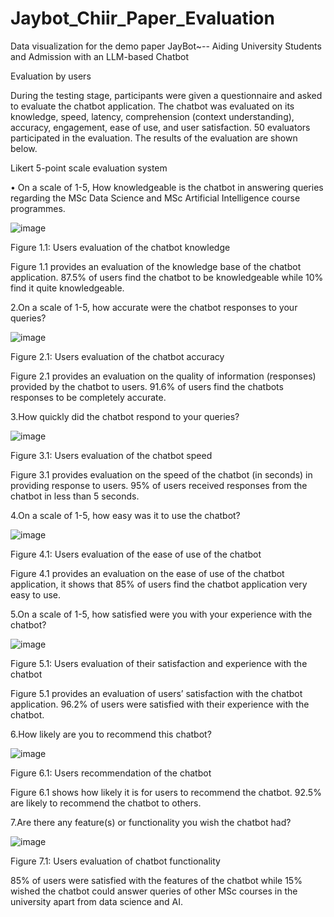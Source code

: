 # Jaybot_Chiir_Paper_Evaluation
Data visualization for the demo paper JayBot~-- Aiding University Students and Admission with an LLM-based Chatbot


Evaluation by users

During the testing stage, participants were given a questionnaire and asked to evaluate the chatbot application. The chatbot was evaluated on its knowledge, speed, latency, comprehension (context understanding), accuracy, engagement, ease of use, and user satisfaction. 50 evaluators participated in the evaluation. The results of the evaluation are shown below. 

Likert 5-point scale evaluation system

•	On a scale of 1-5, How knowledgeable is the chatbot in answering queries regarding the MSc Data Science and MSc Artificial Intelligence course programmes.

![image](https://github.com/Greenconsult/Jaybot_Chiir_Paper_Evaluation/assets/130986642/312b24a5-789a-4c84-b34c-a4f15f7260c5)

 
Figure 1.1: Users evaluation of the chatbot knowledge

Figure 1.1 provides an evaluation of the knowledge base of the chatbot application. 87.5% of users find the chatbot to be knowledgeable while 10% find it quite knowledgeable.

2.On a scale of 1-5, how accurate were the chatbot responses to your queries?
 
 ![image](https://github.com/Greenconsult/Jaybot_Chiir_Paper_Evaluation/assets/130986642/2699165b-d038-4b27-91c0-f1390ce2058c)

Figure 2.1: Users evaluation of the chatbot accuracy

Figure 2.1 provides an evaluation on the quality of information (responses) provided by the chatbot to users. 91.6% of users find the chatbots responses to be completely accurate.

3.How quickly did the chatbot respond to your queries?

![image](https://github.com/Greenconsult/Jaybot_Chiir_Paper_Evaluation/assets/130986642/071f7352-8d4e-4296-b2bf-4022f8d61dd7)
 
Figure 3.1: Users evaluation of the chatbot speed

Figure 3.1 provides evaluation on the speed of the chatbot (in seconds) in providing response to users. 95% of users received responses from the chatbot in less than 5 seconds.

4.On a scale of 1-5, how easy was it to use the chatbot?

![image](https://github.com/Greenconsult/Jaybot_Chiir_Paper_Evaluation/assets/130986642/63160212-2ac9-4ae1-879f-d3a1e7acc67f)
 
Figure 4.1: Users evaluation of the ease of use of the chatbot

Figure 4.1 provides an evaluation on the ease of use of the chatbot application, it shows that 85% of users find the chatbot application very easy to use.

5.On a scale of 1-5, how satisfied were you with your experience with the chatbot?

![image](https://github.com/Greenconsult/Jaybot_Chiir_Paper_Evaluation/assets/130986642/11e5f0b5-2da6-4e9e-8015-e3de39f9576a)
 
Figure 5.1: Users evaluation of their satisfaction and experience with the chatbot 

Figure 5.1 provides an evaluation of users’ satisfaction with the chatbot application. 96.2% of users were satisfied with their experience with the chatbot. 

6.How likely are you to recommend this chatbot?

![image](https://github.com/Greenconsult/Jaybot_Chiir_Paper_Evaluation/assets/130986642/e28749aa-c7cd-4e97-a720-2e2022c16b6a)

Figure 6.1: Users recommendation of the chatbot 

Figure 6.1 shows how likely it is for users to recommend the chatbot. 92.5% are likely to recommend the chatbot to others.

7.Are there any feature(s) or functionality you wish the chatbot had?

![image](https://github.com/Greenconsult/Jaybot_Chiir_Paper_Evaluation/assets/130986642/9a1dcb20-3b00-4ce3-a099-2ab94a02118b)

 
Figure 7.1: Users evaluation of chatbot functionality

85% of users were satisfied with the features of the chatbot while 15% wished the chatbot could answer queries of other MSc courses in the university apart from data science and AI.

